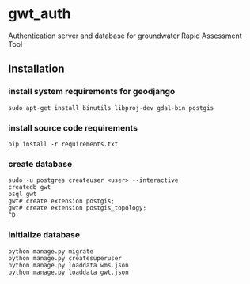 # gwt_auth
Authentication server and database for groundwater Rapid Assessment Tool

## Installation
### install system requirements for geodjango
`sudo apt-get install binutils libproj-dev gdal-bin postgis`

### install source code requirements
`pip install -r requirements.txt`

### create database
`sudo -u postgres createuser <user> --interactive`\
`createdb gwt`\
`psql gwt`\
`gwt# create extension postgis;`\
`gwt# create extension postgis_topology;`\
`^D`

### initialize database
`python manage.py migrate`\
`python manage.py createsuperuser`\
`python manage.py loaddata wms.json`\
`python manage.py loaddata gwt.json`




